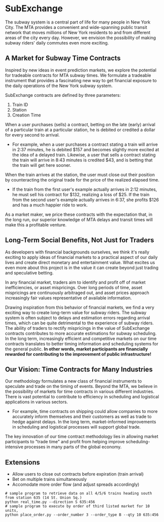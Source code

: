 # SubExchange

The subway system is a central part of life for many people in New York City. The MTA provides a convenient and wide-spanning public transit network that moves millions of New York residents to and from different areas of the city every day. However, we envision the possibility of making subway riders' daily commutes even more exciting.

## A Market for Subway Time Contracts

Inspired by new ideas in event prediction markets, we explore the potential for tradeable contracts for MTA subway times. We formulate a tradeable instrument that provides a fascinating new way to get financial exposure to the daily operations of the New York subway system.

SubExchange contracts are defined by three parameters:
1. Train ID
2. Station
3. Creation Time

When a user purchases (sells) a contract, betting on the late (early) arrival of a particular train at a particular station, he is debited or credited a dollar for every second to arrival.

* For example, when a user purchases a contract stating a train will arrive in 2:37 minutes, he is debited $157 and becomes slightly more excited at the idea of a delayed train. Likewise, a user that sells a contract stating the train will arrive in 8:43 minutes is credited $43, and is betting that the train will get here sooner.

When the train arrives at the station, the user must close out their position by counteracting the original trade for the price of the realized elapsed time. 

* If the train from the first user's example actually arrives in 2:12 minutes, he must sell his contract for $132, realizing a loss of $25. If the train from the second user's example actually arrives in 6:37, she profits $126 and has a much happier ride to work.

As a market maker, we price these contracts with the expectation that, in the long run, our superior knowledge of MTA delays and transit times will make this a profitable venture.

## Long-Term Social Benefits, Not Just for Traders

As developers with financial backgrounds ourselves, we think it's really exciting to apply ideas of financial markets to a practical aspect of our daily lives and create direct monetary and entertainment value. What excites us even more about this project is in the value it can create beyond just trading and speculative betting.

In any financial market, traders aim to identify and profit off of market inefficiencies, or asset mispricings. Over long periods of time, asset mispricings are continuously arbitraged out, and asset prices approach increasingly fair values representative of available information. 

Drawing inspiration from this behavior of financial markets, we find a very exciting way to create long-term value for subway riders. The subway system is often subject to delays and estimation errors regarding arrival times, which can be quite detrimental to the experience of subway riders. The ability of traders to rectify mispricings in the value of SubExchange contracts contributes to more accurate estimations for subway scheduling. In the long term, increasingly efficient and competitive markets on our time contracts translates to better timing information and scheduling systems for the general public. **In other words, market participants are financially rewarded for contributing to the improvement of public infrastructure!**

## Our Vision: Time Contracts for Many Industries

Our methodology formulates a new class of financial instruments to speculate and trade on the timing of events. Beyond the MTA, we believe in the possibility of markets for time contracts in various different industries. There is vast potential to contribute to efficiency in scheduling and logistical applications in various sectors. 
* For example, time contracts on shipping could allow companies to more accurately inform themselves and their customers as well as trade to hedge against delays. In the long term, market-informed improvements in scheduling and logistical processes will support global trade.

The key innovation of our time contract methodology lies in allowing market participants to "trade time" and profit from helping improve scheduling-intensive processes in many parts of the global economy.

## Extensions

* Allow users to close out contracts before expiration (train arrival)
* Bet on multiple trains simultaneously
* Accomodate more order flow (and adjust spreads accordingly)



```shell
# sample program to retrieve data on all 4/5/6 trains heading south from station 635 (14 St. Union Sq.)
python real_time.py --direction S 635:456  
# sample program to execute by order of third listed market for 10 units, 
python place_order.py --order_number 3 --order_type B --qty 10 635:456
```
